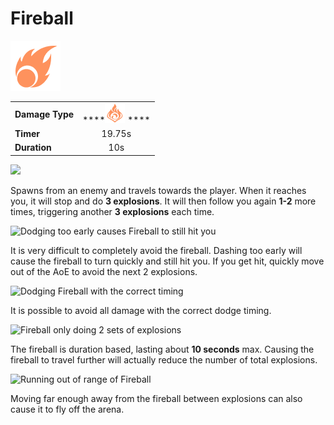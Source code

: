 # Fireball

![](../../.gitbook/assets/pyro_fireball_med.png)

|  |  |
| :--- | :---: |
| **Damage Type** | \*\*\*\*![](../../.gitbook/assets/pyro_small.png) **** |
| **Timer** | 19.75s |
| **Duration** | 10s |

![](../../.gitbook/assets/fire_aura_spawn_and_damage.gif)

Spawns from an enemy and travels towards the player. When it reaches you, it will stop and do **3 explosions**. It will then follow you again **1-2** more times, triggering another **3 explosions** each time.

![Dodging too early causes Fireball to still hit you](../../.gitbook/assets/fire_aura_dodge_fail.gif)

It is very difficult to completely avoid the fireball. Dashing too early will cause the fireball to turn quickly and still hit you. If you get hit, quickly move out of the AoE to avoid the next 2 explosions.

![Dodging Fireball with the correct timing](../../.gitbook/assets/fire_aura_iframe.gif)

It is possible to avoid all damage with the correct dodge timing.

![Fireball only doing 2 sets of explosions](../../.gitbook/assets/goodbye_fire_aura_2.gif)

The fireball is duration based, lasting about **10 seconds** max. Causing the fireball to travel further will actually reduce the number of total explosions. 

![Running out of range of Fireball](../../.gitbook/assets/goodbye_fire_aura.gif)

Moving far enough away from the fireball between explosions can also cause it to fly off the arena.

